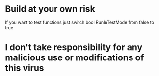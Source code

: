 # Build at your own risk
If you want to test functions just switch bool RunInTestMode from false to true

# I don't take responsibility for any malicious use or modifications of this virus
